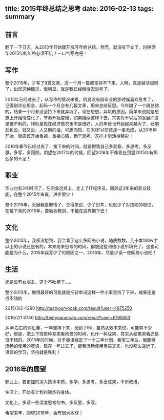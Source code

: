 title: 2015年终总结之思考
date: 2016-02-13
tags: summary
---

## 前言

翻了一下日志，从2013年开始就开坑写年终总结，然而，就没有下文了，时隔两年2015年的年终必须不坑！一口气写完吧！

<!--more-->	

## 写作

整个2015年，才写了9篇文章，连一个月一篇都坚持不下来，人啊，真是越活越懒了，出现这种情况，很明显，就是我已经懒得去思考了。

2015年已经过去了，从写作的情况来看，明显没有刚毕业的那时候喜欢思考了，记得刚毕业那会，起码一个月会有几篇文章，用来总结反思。今年搞了一个周总结的，结果一个月都没坚持下来就弃坑了。现在想想，弃坑的原因，简单来说就是思想上开始惰性化了，节奏开始变慢，如果继续这样下去，其实对于以后的发展而言是很不利的，特别是现在经济情况也不是很好，人的年龄也开始越来越大了，女朋友也没，钱又没，人又懒的话，可想而知，在30岁以前还是一事无成，从2016年开始，就应该开始重视，重拾心情，勤于思考，这样才能活得精彩！

2016年春节已经过去了，接下来的时间，就要鞭策自己多观察，多思考，多反思，多写，多回顾。期望在2017年的时候，回望2016年不像现在回望2015年有那么多的不足！

## 职业

毕业也有3年时间了，在职业选择上，走上了IT程序员，回顾这3年来的职业技能，在整个2015年来说，进步很少！

整个2015年，无疑我是懒惰了，总得来说，少了思考，也就少了对技能的增进，在接下来的2016年，要吸收教训，不能在这样懒下去！

## 文化

整个2015年，我都没想到，我会看了这么多网络小说，随便数数，几十本100w字以上的小说还是有的，本来用来思考的时间，都被这些网络小说所填充了，这也可能是为什么，2015年我写少了的原因之一，2016年，尽量少读一些网络小说吧！

## 生活

还是没有女朋友，这个不吐槽了。。。

整个2015年，做得最好的可能就是把背单词这样一件小事坚持了下来，成果还是很不错的

2015/3/2 4290
http://testyourvocab.com/result?user=4975250

2016/2/1 6740
http://testyourvocab.com/result?user=6195663

从4k左右的词汇量，一年坚持下来，涨到了6k，虽然从效率来说，可能算不少好，但是，把上下班那种拿来看风景的时间，化作一种成果，其实从结果来看还是很不错的，2015年的时候，对于英语我定了一个三年计划，希望三年后，我能够流畅的使用的英语，现在一年过去了，离我流畅使用英语其实，也没那么遥远了，语言的学习，坚持就是胜利！



## 2016年的展望

职业上，要更加的深入技术本质，多学，多思考，多出成果，不断改进。

生活上，开始有计划的锻炼的身体。

文化上，多读一些深度思考的书，多反思，多写。

希望来年，回望2016年，会有很大收获！


